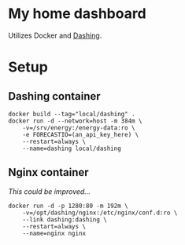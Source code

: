 # My home dashboard

Utilizes Docker and [Dashing](http://shopify.github.com/dashing).

# Setup

## Dashing container

```
docker build --tag="local/dashing" .
docker run -d --network=host -m 384m \
    -v=/srv/energy:/energy-data:ro \
    -e FORECASTIO=(an_api_key_here) \
    --restart=always \
    --name=dashing local/dashing
```

## Nginx container

*This could be improved...*

```
docker run -d -p 1280:80 -m 192m \
    -v=/opt/dashing/nginx:/etc/nginx/conf.d:ro \
    --link dashing:dashing \
    --restart=always \
    --name=nginx nginx
```
